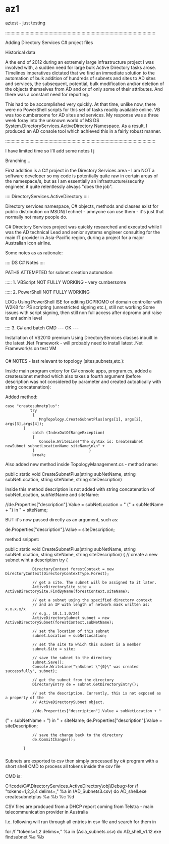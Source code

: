 # az1
aztest - just testing

::::::::::::::::::::::::::::::::::::::::::::::::::::::::::::::::::::::::::::::::::::::::::::::::::::::::::::::::::::::

Adding Directory Services C# project files

Historical data

A the end of 2012 during an extremely large infrastructure project I was involved with, a sudden need for large bulk Active Directory tasks arose. Timelines imperatives dictated that we find an immediate solution to the automation of bulk addition of hundreds of subnets and sites to AD sites and services, the subsequent, potential, bulk modification and/or deletion of the objects themselves from AD and or of only some of their attributes. And there was a constant need for reporting. 

This had to be accomplished very quickly. At that time, unlike now, there were no PowerShell scripts for this set of tasks readily available online. VB was too cumbersome for AD sites and services. My response was a three week foray into the unknown world of MS DS System.DirectoryServices.ActiveDirectory Namespace. As a result, I produced an AD console tool which achieved this in a fairly robust  manner. 

::::::::::::::::::::::::::::::::::::::::::::::::::::::::::::::::::::::::::::::::::::::::::::::::::::::::::::::::::::::

I have limited time so I'll add some notes I j

Branching...

First addition is a C# project in the Directory Services area - I am NOT a software developer so my code is potentially quite raw in certain areas of the namespace/s, but as I am essentially an infrastructure/security engineer, it quite relentlessly always "does the job".

:::: DirectoryServices.ActiveDirectory ::::

Directory services namespace, C# objects, methods and classes exist for public distribution on MSDN/Technet - amnyone can use them - it's just that normally not many people do. 

C# Directory Services project was quickly researched and executed while I was the AD technical Lead and senior systems engineer consulting for the main IT provider in Asia-Pacific region, during a project for a major Australian icon airline. 

Some notes as as rationale:

:::: DS C# Notes ::::

PATHS ATTEMPTED for subnet creation automation

::::: 1. VBScript
NOT FULLY WORKING - very cumbersome

::::: 2. PowerShell
NOT FULLY WORKING 

LOGs
Using PowerShell ISE for editing
DCPROMO of domain controller with W2K8 for PS scripting (unrestricted signing etc.), still not working Some issues with script signing, then still non full access after dcpromo and raise to ent admin level

:::: 3. C# and batch CMD --- OK ---

Installation of VS2010 premium
Using DirectoryServices classes inbuilt in the latest .Net Framework - will probably need to install latest .Net Framework/s on test VM

#####

C# NOTES - last relevant to topology (sites,subnets,etc.):

Inside main program entery for C# console apps, program.cs, added a createsubnet method which also takes a fourth argument (before description was not considered by parameter and created autoatically with string
concatenation): 

Added method:

	case "createsubnetplus":
               try
                {
                   MngTopology.CreateSubnetPlus(args[1], args[2], args[3],args[4]);
          	}
                catch (IndexOutOfRangeException)
                {
                   Console.WriteLine("The syntax is: CreateSubnet newSubnet subnetLocationName siteName\n\n" +
                }                        }
                break;


Also added new method inside TopologyManagement.cs - method name:

public static void CreateSubnetPlus(string subNetName, string subNetLocation, string siteName, string siteDescription)

Inside this method description is not added with string concatenation of subNetLocation, subNetName and siteName:

 //de.Properties["description"].Value = subNetLocation + " (" + subNetName + ") in " + siteName;

BUT it's now passed directly as an argument, such as:

de.Properties["description"].Value = siteDescription;

method snippet:

public static void CreateSubnetPlus(string subNetName, string subNetLocation, string siteName, string siteDescription)
        {
            // create a new subnet wiht a description
            try
            {

                DirectoryContext forestContext = new DirectoryContext(DirectoryContextType.Forest);

                // get a site. The subnet will be assigned to it later.
                ActiveDirectorySite site = ActiveDirectorySite.FindByName(forestContext,siteName);

                // get a subnet using the specified directory context
                // and an IP with length of network mask written as: x.x.x.x/x
                // e.g., 10.1.1.0/24)
                ActiveDirectorySubnet subnet = new ActiveDirectorySubnet(forestContext,subNetName);

                // set the location of this subnet
                subnet.Location = subNetLocation;

                // set the site to which this subnet is a member
                subnet.Site = site;

                // save the subnet to the directory
                subnet.Save();
                Console.WriteLine("\nSubnet \"{0}\" was created successfully", subnet);

                // get the subnet from the directory
                DirectoryEntry de = subnet.GetDirectoryEntry();

                // set the description. Currently, this is not exposed as a property of the
                // ActiveDirectorySubnet object.

                //de.Properties["description"].Value = subNetLocation + "
(" + subNetName + ") in " + siteName;
                de.Properties["description"].Value = siteDescription;

                // save the change back to the directory
                de.CommitChanges();

            }

#####

Subnets are exported to csv then simply processed by c# program with a short shell CMD to process all tokens inside the csv file

CMD is:  

C:\code\C#\DirectoryServices.ActiveDirectory\obj\Debug>for /f "tokens=1,2,3,4 delims=," %a in (AD_Subnets3.csv) do AD_shell.exe createsubnetplus %a %b %c %d

CSV files are prodcued from a DHCP report coming from Telstra - main telecommunication provider in Australia

I.e. following will run through all entries in csv file and search for them in 

for /f "tokens=1,2 delims=," %a in (Asia_subnets.csv) do AD_shell_v1.12.exe findsubnet %a %b


